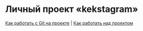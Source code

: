# Личный проект «kekstagram»


[Как работать с Git на проекте](Contributing.md) | [Как работать над проектом](Workflow.md)

